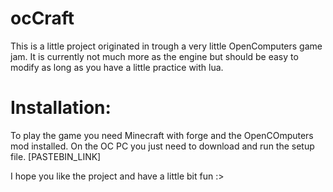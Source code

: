 # ocCraft

This is a little project originated in trough a very little OpenComputers game jam.
It is currently not much more as the engine but should be easy to modify as long as you have a little practice with lua.

# Installation:
To play the game you need Minecraft with forge and the OpenCOmputers mod installed.
On the OC PC you just need to download and run the setup file.
[PASTEBIN_LINK]


I hope you like the project and have a little bit fun :>
